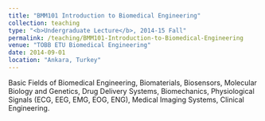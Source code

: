 ```yaml
---
title: "BMM101 Introduction to Biomedical Engineering"
collection: teaching
type: "<b>Undergraduate Lecture</b>, 2014-15 Fall"
permalink: /teaching/BMM101-Introduction-to-Biomedical-Engineering
venue: "TOBB ETU Biomedical Engineering"
date: 2014-09-01
location: "Ankara, Turkey"
---
```


Basic Fields of Biomedical Engineering, Biomaterials, Biosensors, Molecular Biology and Genetics, Drug Delivery Systems, Biomechanics, Physiological Signals (ECG, EEG, EMG, EOG, ENG), Medical Imaging Systems, Clinical Engineering.